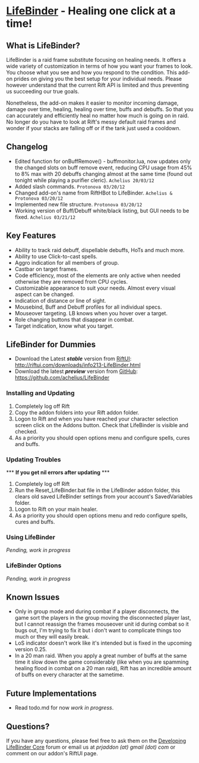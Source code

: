 [LifeBinder](http://riftui.com/downloads/info213-LifeBinder.html/) - Healing one click at a time!
=================================================================================================

What is LifeBinder?
-------------------
LifeBinder is a raid frame substitute focusing on healing needs. It offers a wide variety of customization in terms of how you want your frames to look. You choose what you see and how you respond to the condition. This add-on prides on giving you the best setup for your individual needs. Please however understand that the current Rift API is limited and thus preventing us succeeding our true goals.

Nonetheless, the add-on makes it easier to monitor incoming damage, damage over time, healing, healing over time, buffs and debuffs. So that you can accurately and efficiently heal no matter how much is going on in raid. No longer do you have to look at Rift's messy default raid frames and wonder if your stacks are falling off or if the tank just used a cooldown.

Changelog
---------
- Edited function for onBuffRemove() - buffmonitor.lua, now updates only the changed slots on buff remove event, reducing CPU usage from 45% to 8% max with 20 debuffs changing almost at the same time (found out tonight while playing a purifier cleric). `Achelius 20/03/12`
- Added slash commands. `Protonova 03/20/12`
- Changed add-on's name from RiftHBot to LifeBinder. `Achelius & Protonova 03/20/12`
- Implemented new file structure. `Protonova 03/20/12`
- Working version of Buff/Debuff white/black listing, but GUI needs to be fixed. `Achelius 03/21/12`

Key Features
------------
- Ability to track raid debuff, dispellable debuffs, HoTs and much more.
- Ability to use Click-to-cast spells.
- Aggro indication for all members of group.
- Castbar on target frames.
- Code efficiency, most of the elements are only active when needed otherwise they are removed from CPU cycles.
- Customizable appearance to suit your needs. Almost every visual aspect can be changed.
- Indication of distance or line of sight.
- Mousebind, Buff and Debuff profiles for all individual specs.
- Mouseover targeting. LB knows when you hover over a target.
- Role changing buttons that disappear in combat.
- Target indication, know what you target.

LifeBinder for Dummies
----------------------
- Download the Latest ***stable*** version from [RiftUI](http://riftui.com/downloads/info213-LifeBinder.html): http://riftui.com/downloads/info213-LifeBinder.html
- Download the latest ***preview*** version from [GitHub](https://github.com/achelius/LifeBinder): https://github.com/achelius/LifeBinder

### Installing and Updating ###
1. Completely log off Rift
2. Copy the addon folders into your Rift addon folder.
3. Logon to Rift and when you have reached your character selection screen click on the Addons button. Check that LifeBinder is visible and checked.
4. As a priority you should open options menu and configure spells, cures and buffs.

### Updating Troubles ###

*** **If you get nil errors after updating** ***

1. Completely log off Rift
2. Run the Reset_LifeBinder.bat file in the LifeBinder addon folder, this clears old saved LifeBinder settings from your account's SavedVariables folder.
3. Logon to Rift on your main healer.
4. As a priority you should open options menu and redo configure spells, cures and buffs.

### Using LifeBinder ###
*Pending, work in progress*

### LifeBinder Options ###
*Pending, work in progress*

Known Issues
------------
- Only in group mode and during combat if a player disconnects, the game sort the players in the group moving the disconnected player last, but I cannot reassign the frames mouseover unit id during combat so it bugs out, I'm trying to fix it but i don't want to complicate things too much or they will easily break.
- LoS indicator doesn't work like it's intended but is fixed in the upcoming version 0.25.
- In a 20 man raid. When you apply a great number of buffs at the same time it slow down the game considerably (like when you are spamming healing flood in combat on a 20 man raid), Rift has an incredible amount of buffs on every character at the sametime.

Future Implementations
----------------------
- Read todo.md for now *work in progress*.

Questions?
----------
If you have any questions, please feel free to ask them on the [Developing LifeBinder Core](http://lifebinder.ceroaim.us) forum or email us at *prjaddon (at) gmail (dot) com* or comment on our addon's RiftUI page.